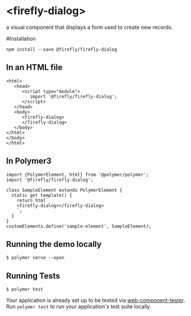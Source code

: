 # <firefly-dialog\>

a visual component that displays a form used to create new records.

#Installation 

```
npm install --save @firefly/firefly-dialog

```

## In an HTML file
```
<html>
   <head>
      <script type="module">
         import '@firefly/firefly-dialog';
      </script>
   </head>
   <body>
      <firefly-dialog>
      </firefly-dialog>
   </body>
</html>
</body>
</html>
```

## In Polymer3

```
import {PolymerElement, html} from '@polymer/polymer';
import '@firefly/firefly-dialog';

class SampleElement extends PolymerElement {
  static get template() {
    return html`
    <firefly-dialog></firefly-dialog>
    `;
  }
}
customElements.define('sample-element', SampleElement);

```

## Running the demo locally
```
$ polymer serve --open
```

## Running Tests
```
$ polymer test
```

Your application is already set up to be tested via [web-component-tester](https://github.com/Polymer/web-component-tester). Run `polymer test` to run your application's test suite locally.